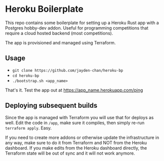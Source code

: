 # Heroku Boilerplate

This repo contains some boilerplate for setting up a Heroku Rust app with a Postgres hobby-dev addon.
Useful for programming competitions that require a cloud hosted backend (most competitions).

The app is provisioned and managed using Terraform.

## Usage

* `git clone https://github.com/jayden-chan/heroku-bp`
* `cd heroku-bp`
* `./bootstrap.sh <app_name>`

That's it. Test the app out at https://app_name.herokuapp.com/ping

## Deploying subsequent builds

Since the app is managed with Terraform you will use that for deploys as well. Edit the code in `/app`,
make sure it compiles, then simply re-run `terraform apply`. Easy.

If you need to create more addons or otherwise update the infrastructure in any way,
make sure to do it from Terraform and NOT from the Heroku dashboard. If you make 
edits from the Heroku dashboard directly, the Terraform state will be out of sync 
and it will not work anymore.
